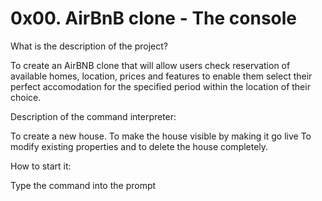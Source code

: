 # 0x00. AirBnB clone - The console

What is the description of the project?

To create an AirBNB clone that will allow users check reservation of available homes, location, prices and features to enable them select their perfect accomodation for the specified period within the location of their choice.


Description of the command interpreter:

To create a new house.
To make the house visible by making it go live
To modify existing properties and to delete the house completely.


How to start it:

Type the command <help> into the prompt

